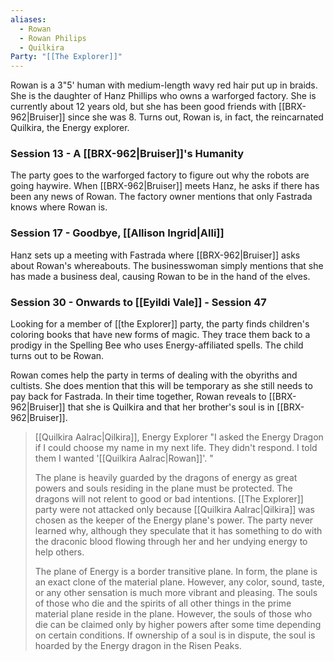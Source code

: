 ```yaml
---
aliases:
  - Rowan
  - Rowan Philips
  - Quilkira
Party: "[[The Explorer]]"
---
```

Rowan is a 3"5' human with medium-length wavy red hair put up in braids. She is the daughter of Hanz Phillips who owns a warforged factory. She is currently about 12 years old, but she has been good friends with [[BRX-962|Bruiser]] since she was 8. Turns out, Rowan is, in fact, the reincarnated Quilkira, the Energy explorer.

### Session 13 - A [[BRX-962|Bruiser]]'s Humanity

The party goes to the warforged factory to figure out why the robots are going haywire. When [[BRX-962|Bruiser]] meets Hanz, he asks if there has been any news of Rowan. The factory owner mentions that only Fastrada knows where Rowan is.

### Session 17 - Goodbye, [[Allison Ingrid|Alli]]

Hanz sets up a meeting with Fastrada where [[BRX-962|Bruiser]] asks about Rowan's whereabouts. The businesswoman simply mentions that she has made a business deal, causing Rowan to be in the hand of the elves.

### Session 30 - Onwards to [[Eyildi Vale]] - Session 47

Looking for a member of [[the Explorer]] party, the party finds children's coloring books that have new forms of magic. They trace them back to a prodigy in the Spelling Bee who uses Energy-affiliated spells. The child turns out to be Rowan.

Rowan comes help the party in terms of dealing with the obyriths and cultists. She does mention that this will be temporary as she still needs to pay back for Fastrada. In their time together, Rowan reveals to [[BRX-962|Bruiser]] that she is Quilkira and that her brother's soul is in [[BRX-962|Bruiser]].

> [[Quilkira Aalrac|Qilkira]], Energy Explorer "I asked the Energy Dragon if I could choose my name in my next life. They didn't respond. I told them I wanted '[[Quilkira Aalrac|Rowan]]'. "
> 
> The plane is heavily guarded by the dragons of energy as great powers and souls residing in the plane must be protected. The dragons will not relent to good or bad intentions. [[The Explorer]] party were not attacked only because [[Quilkira Aalrac|Qilkira]] was chosen as the keeper of the Energy plane's power. The party never learned why, although they speculate that it has something to do with the draconic blood flowing through her and her undying energy to help others.
> 
> The plane of Energy is a border transitive plane. In form, the plane is an exact clone of the material plane. However, any color, sound, taste, or any other sensation is much more vibrant and pleasing. The souls of those who die and the spirits of all other things in the prime material plane reside in the plane. However, the souls of those who die can be claimed only by higher powers after some time depending on certain conditions. If ownership of a soul is in dispute, the soul is hoarded by the Energy dragon in the Risen Peaks.